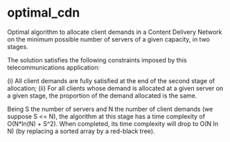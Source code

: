 # optimal_cdn

Optimal algorithm to allocate client demands in a Content Delivery Network on the minimum possible number of servers of a given capacity, in two stages.

The solution satisfies the following constraints imposed by this telecommunications application:

(i) All client demands are fully satisfied at the end of the second stage of allocation;
(ii) For all clients whose demand is allocated at a given server on a given stage, the proportion of the demand allocated is the same.

Being S the number of servers and N the number of client demands (we suppose S <= N), the algorithm at this stage has a time complexity of O(N*ln(N) + S^2). When completed, its time complexity will drop to O(N ln N) (by replacing a sorted array by a red-black tree).

